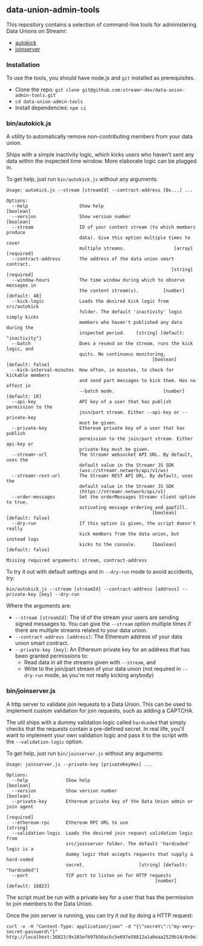 ## data-union-admin-tools

This repository contains a selection of command-line tools for administering Data Unions on Streamr:

* [autokick](#binautokickjs)
* [joinserver](#binjoinserverjs)

### Installation

To use the tools, you should have node.js and `git` installed as prerequisites. 

* Clone the repo: `git clone git@github.com:streamr-dev/data-union-admin-tools.git`
* `cd data-union-admin-tools`
* Install dependencies: `npm ci`

### bin/autokick.js

A utility to automatically remove non-contributing members from your data union.

Ships with a simple inactivity logic, which kicks users who haven't sent any data within the inspected time window. More elaborate logic can be plugged in.

To get help, just run `bin/autokick.js` without any arguments:

```
Usage: autokick.js --stream [streamId] --contract-address [0x...] ...

Options:
  --help                   Show help                                   [boolean]
  --version                Show version number                         [boolean]
  --stream                 ID of your content stream (to which members produce
                           data). Give this option multiple times to cover
                           multiple streams.                  [array] [required]
  --contract-address       The address of the data union smart contract.
                                                             [string] [required]
  --window-hours           The time window during which to observe messages in
                           the content stream(s).         [number] [default: 48]
  --kick-logic             Loads the desired kick logic from src/autokick
                           folder. The default 'inactivity' logic simply kicks
                           members who haven't published any data during the
                           inspected period.    [string] [default: "inactivity"]
  --batch                  Does a resend on the stream, runs the kick logic, and
                           quits. No continuous monitoring.
                                                      [boolean] [default: false]
  --kick-interval-minutes  How often, in minutes, to check for kickable members
                           and send part messages to kick them. Has no effect in
                           --batch mode.                  [number] [default: 10]
  --api-key                API key of a user that has publish permission to the
                           join/part stream. Either --api-key or --private-key
                           must be given.
  --private-key            Ethereum private key of a user that has publish
                           permission to the join/part stream. Either api-key or
                           private-key must be given.
  --streamr-url            The Streamr websocket API URL. By default, uses the
                           default value in the Streamr JS SDK
                           (wss://streamr.network/api/v1/ws)
  --streamr-rest-url       The Streamr REST API URL. By default, uses the
                           default value in the Streamr JS SDK
                           (https://streamr.network/api/v1)
  --order-messages         Set the orderMessages Streamr client option to true,
                           activating message ordering and gapfill.
                                                      [boolean] [default: false]
  --dry-run                If this option is given, the script doesn't really
                           kick members from the data union, but instead logs
                           kicks to the console.      [boolean] [default: false]

Missing required arguments: stream, contract-address
```

To try it out with default settings and in `--dry-run` mode to avoid accidents, try:

```
bin/autokick.js --stream [streamId] --contract-address [address] --private-key [key] --dry-run
```

Where the arguments are:

* `--stream [streamId]`: The id of the stream your users are sending signed messages to. You can give the `--stream` option multiple times if there are multiple streams related to your data union.
* `--contract-address [address]`: The Ethereum address of your data union smart contract.
* `--private-key [key]`: An Ethereum private key for an address that has been granted permissions to: 
  * Read data in all the streams given with `--stream`, and
  * Write to the join/part stream of your data union (not required in `--dry-run` mode, as you're not really kicking anybody)

### bin/joinserver.js

A http server to validate join requests to a Data Union. This can be used to implement custom validation for join requests, such as adding a CAPTCHA.

The util ships with a dummy validation logic called `hardcoded` that simply checks that the requests contain a pre-defined secret. In real life, you'll want to implement your own validation logic and pass it to the script with the `--validation-logic` option. 

To get help, just run `bin/joinserver.js` without any arguments:

```
Usage: joinserver.js --private-key [privateKeyHex] ...

Options:
  --help              Show help                                        [boolean]
  --version           Show version number                              [boolean]
  --private-key       Ethereum private key of the Data Union admin or join agent
                                                                      [required]
  --ethereum-rpc      Ethereum RPC URL to use                           [string]
  --validation-logic  Loads the desired join request validation logic from
                      src/joinserver folder. The default 'hardcoded' logic is a
                      dummy logic that accepts requests that supply a hard-coded
                      secret.                    [string] [default: "hardcoded"]
  --port              TCP port to listen on for HTTP requests
                                                       [number] [default: 16823]
```

The script must be run with a private key for a user that has the permission to join members to the Data Union.

Once the join server is running, you can try it out by doing a HTTP request:

```
curl -v -H "Content-Type: application/json" -d "{\"secret\":\"my-very-secret-password\"}" http://localhost:16823/0x103efb97b56ac6c5e697e58812a1a0eaa2529b14/0x9e3d69305Da51f34eE29BfB52721e3A824d59e69
```
